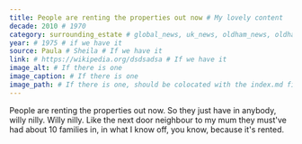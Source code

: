 ```yaml
---
title: People are renting the properties out now # My lovely content
decade: 2010 # 1970
category: surrounding_estate # global_news, uk_news, oldham_news, oldham_history, towers, surrounding_estate # Always exactly one category
year: # 1975 # if we have it
source: Paula # Sheila # If we have it
link: # https://wikipedia.org/dsdsadsa # If we have it
image_alt: # If there is one
image_caption: # If there is one
image_path: # If there is one, should be colocated with the index.md file in the folder
---
```


People are renting the properties out now. So they just have in anybody, willy nilly. Willy nilly. Like the next door neighbour to my mum they must've had about 10 families in, in what I know off, you know, because it's rented.
